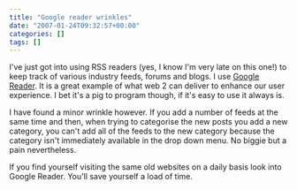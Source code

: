 ```yaml
---
title: "Google reader wrinkles"
date: "2007-01-24T09:32:57+00:00"
categories: []
tags: []
---
```


I've just got into using RSS readers (yes, I know I'm very late on this one!) to keep track of various industry feeds, forums and blogs. I use <a href="http://www.google.com/reader">Google Reader</a>. It is a great example of what web 2 can deliver to enhance our user experience. I bet it's a pig to program though, if it's easy to use it always is.

I have found a minor wrinkle however. If you add a number of feeds at the same time and then, when trying to categorise the new posts you add a new category, you can't add all of the feeds to the new category because the category isn't immediately available in the drop down menu. No biggie but a pain nevertheless.

If you find yourself visiting the same old websites on a daily basis look into Google Reader. You'll save yourself a load of time.
